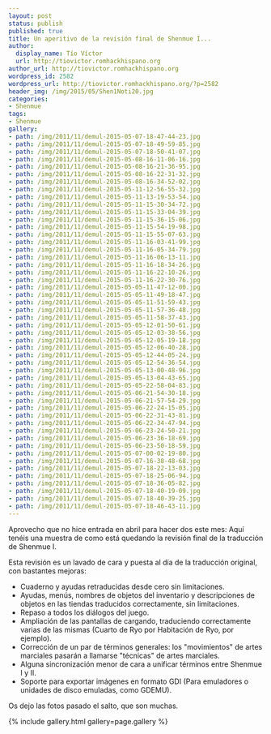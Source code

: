 ```yaml
---
layout: post
status: publish
published: true
title: Un aperitivo de la revisión final de Shenmue I...
author:
  display_name: Tío Víctor
  url: http://tiovictor.romhackhispano.org
author_url: http://tiovictor.romhackhispano.org
wordpress_id: 2582
wordpress_url: http://tiovictor.romhackhispano.org/?p=2582
header_img: /img/2015/05/Shen1Noti20.jpg
categories:
- Shenmue
tags:
- Shenmue
gallery:
- path: /img/2011/11/demul-2015-05-07-18-47-44-23.jpg
- path: /img/2011/11/demul-2015-05-07-18-49-59-85.jpg
- path: /img/2011/11/demul-2015-05-07-18-50-41-07.jpg
- path: /img/2011/11/demul-2015-05-08-16-11-06-16.jpg
- path: /img/2011/11/demul-2015-05-08-16-21-36-95.jpg
- path: /img/2011/11/demul-2015-05-08-16-22-31-32.jpg
- path: /img/2011/11/demul-2015-05-08-16-34-52-02.jpg
- path: /img/2011/11/demul-2015-05-11-12-56-55-32.jpg
- path: /img/2011/11/demul-2015-05-11-13-19-53-54.jpg
- path: /img/2011/11/demul-2015-05-11-15-30-34-72.jpg
- path: /img/2011/11/demul-2015-05-11-15-33-04-39.jpg
- path: /img/2011/11/demul-2015-05-11-15-36-15-06.jpg
- path: /img/2011/11/demul-2015-05-11-15-54-19-98.jpg
- path: /img/2011/11/demul-2015-05-11-15-55-07-63.jpg
- path: /img/2011/11/demul-2015-05-11-16-03-41-99.jpg
- path: /img/2011/11/demul-2015-05-11-16-05-34-79.jpg
- path: /img/2011/11/demul-2015-05-11-16-06-13-11.jpg
- path: /img/2011/11/demul-2015-05-11-16-18-34-26.jpg
- path: /img/2011/11/demul-2015-05-11-16-22-10-26.jpg
- path: /img/2011/11/demul-2015-05-11-16-22-30-76.jpg
- path: /img/2011/11/demul-2015-05-05-11-47-12-00.jpg
- path: /img/2011/11/demul-2015-05-05-11-49-18-47.jpg
- path: /img/2011/11/demul-2015-05-05-11-51-59-43.jpg
- path: /img/2011/11/demul-2015-05-05-11-57-36-48.jpg
- path: /img/2011/11/demul-2015-05-05-11-58-37-43.jpg
- path: /img/2011/11/demul-2015-05-05-12-01-50-61.jpg
- path: /img/2011/11/demul-2015-05-05-12-03-38-56.jpg
- path: /img/2011/11/demul-2015-05-05-12-05-19-18.jpg
- path: /img/2011/11/demul-2015-05-05-12-06-40-28.jpg
- path: /img/2011/11/demul-2015-05-05-12-44-05-24.jpg
- path: /img/2011/11/demul-2015-05-05-12-54-36-54.jpg
- path: /img/2011/11/demul-2015-05-05-13-00-48-96.jpg
- path: /img/2011/11/demul-2015-05-05-13-04-43-65.jpg
- path: /img/2011/11/demul-2015-05-05-22-58-04-83.jpg
- path: /img/2011/11/demul-2015-05-06-21-54-30-18.jpg
- path: /img/2011/11/demul-2015-05-06-21-57-54-29.jpg
- path: /img/2011/11/demul-2015-05-06-22-24-15-05.jpg
- path: /img/2011/11/demul-2015-05-06-22-31-43-81.jpg
- path: /img/2011/11/demul-2015-05-06-22-34-47-94.jpg
- path: /img/2011/11/demul-2015-05-06-23-24-50-21.jpg
- path: /img/2011/11/demul-2015-05-06-23-36-18-69.jpg
- path: /img/2011/11/demul-2015-05-06-23-50-18-59.jpg
- path: /img/2011/11/demul-2015-05-07-00-02-19-80.jpg
- path: /img/2011/11/demul-2015-05-07-16-38-48-68.jpg
- path: /img/2011/11/demul-2015-05-07-18-22-13-03.jpg
- path: /img/2011/11/demul-2015-05-07-18-25-06-94.jpg
- path: /img/2011/11/demul-2015-05-07-18-36-05-82.jpg
- path: /img/2011/11/demul-2015-05-07-18-40-19-09.jpg
- path: /img/2011/11/demul-2015-05-07-18-40-39-25.jpg
- path: /img/2011/11/demul-2015-05-07-18-46-43-11.jpg
---
```

Aprovecho que no hice entrada en abril para hacer dos este mes: Aquí tenéis una muestra 
de como está quedando la revisión final de la traducción de Shenmue I.

Esta revisión es un lavado de cara y puesta al día de la traducción original, con bastantes 
mejoras:  
- Cuaderno y ayudas retraducidas desde cero sin limitaciones.  
- Ayudas, menús, nombres de objetos del inventario y descripciones de objetos en las tiendas 
traducidos correctamente, sin limitaciones.  
- Repaso a todos los diálogos del juego.  
- Ampliación de las pantallas de cargando, traduciendo correctamente varias de las mismas 
(Cuarto de Ryo por Habitación de Ryo, por ejemplo).  
- Corrección de un par de términos generales: los "movimientos" de artes marciales pasarán 
a llamarse "técnicas" de artes marciales.  
- Alguna sincronización menor de cara a unificar términos entre Shenmue I y II.  
- Soporte para exportar imágenes en formato GDI (Para emuladores o unidades de disco emuladas, 
como GDEMU).

Os dejo las fotos pasado el salto, que son muchas.

<!--more-->

{% include gallery.html gallery=page.gallery %}
